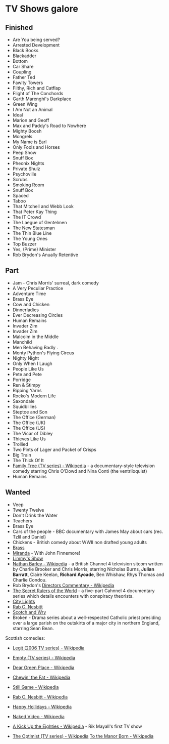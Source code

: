 # TV Shows galore 

## Finished

* Are You being served?
* Arrested Development
* Black Books
* Blackadder
* Bottom
* Car Share 
* Coupling
* Father Ted
* Fawlty Towers
* Filthy, Rich and Catflap
* Flight of The Conchords
* Garth Marenghi's Darkplace
* Green Wing
* I Am Not an Animal
* Ideal
* Marion and Geoff
* Max and Paddy's Road to Nowhere
* Mighty Boosh
* Mongrels
* My Name is Earl
* Only Fools and Horses
* Peep Show
* Snuff Box
* Pheonix Nights
* Private Shulz
* Psychoville
* Scrubs
* Smoking Room
* Snuff Box
* Spaced
* Taboo
* That Mitchell and Webb Look
* That Peter Kay Thing
* The IT Crowd
* The Laegue of Gentelmen
* The New Statesman
* The Thin Blue Line 
* The Young Ones
* Top Buzzer
* Yes, (Prime) Minister
* Rob Brydon's Anually Retentive

## Part

* Jam -  Chris Morris' surreal, dark comedy
* A Very Peculiar Practice
* Adventure Time
* Brass Eye
* Cow and Chicken
* Dinnerladies
* Ever Decreasing Circles
* Human Remains
* Invader Zim
* Invader Zim
* Malcolm in the Middle
* Manchild
* Men Behaving Badly .
* Monty Python's Flying Circus
* Nighty Night
* Only When I Laugh 
* People Like Us
* Pete and Pete
* Porridge
* Ren & Stimpy
* Ripping Yarns
* Rocko's Modern Life
* Saxondale 
* Squidbillies
* Steptoe and Son
* The Office (German)
* The Office (UK)
* The Office (US)
* The Vicar of Dibley
* Thieves Like Us
* Trollied
* Two Pints of Lager and Packet of Crisps 
* Big Train
* The Thick Of It
* [Family Tree (TV series) - Wikipedia](https://en.wikipedia.org/wiki/Family_Tree_(TV_series)) - a documentary-style television comedy starring Chris O'Dowd and Nina Conti (the ventriloquist)
* Human Remains

## Wanted

* Veep
* Twenty Twelve
* Don't Drink the Water
* Teachers
* Brass Eye
* Cars of the people - BBC documentary with James May about cars (rec. Tzlil and Daniel) 
* Chickens - British comedy about WWII non drafted young adults 
* [Brass](https://en.wikipedia.org/wiki/Brass_(TV_series))
* [Miranda](https://en.wikipedia.org/wiki/Miranda_(TV_series)) - With John Finnemore!
* [Limmy's Show](https://www.youtube.com/watch?v=yuOzZ7dnPNU)
* [Nathan Barley - Wikipedia](https://en.wikipedia.org/wiki/Nathan_Barley) - a British Channel 4 television sitcom written by Charlie Brooker and Chris Morris, starring Nicholas Burns, **Julian Barratt**, Claire 
Keelan, **Richard Ayoade**, Ben Whishaw, Rhys Thomas and Charlie Condou.
* Rob Brydon's [Directors Commentary - Wikipedia](https://en.wikipedia.org/wiki/Directors_Commentary)
* [The Secret Rulers of the World](https://en.wikipedia.org/wiki/The_Secret_Rulers_of_the_World) - a five-part Cahnnel 4 documentary series which details encounters with conspiracy theorists.
* [City Lights](https://en.wikipedia.org/wiki/City_Lights_(TV_series)) 
* [Rab C. Nesbitt](https://en.wikipedia.org/wiki/Rab_C._Nesbitt) 
* [Scotch and Wry](https://en.wikipedia.org/wiki/Scotch_and_Wry)
* Broken - Drama series about a well-respected Catholic priest presiding over a large parish on the outskirts of a major city in northern 
England, starring Sean Bean.

Scottish comedies:
* [Legit (2006 TV series) - Wikipedia](https://en.wikipedia.org/wiki/Legit_(2006_TV_series)) 
* [Empty (TV series) - Wikipedia](https://en.wikipedia.org/wiki/Empty_(TV_series)) 
* [Dear Green Place - Wikipedia](https://en.wikipedia.org/wiki/Dear_Green_Place) 
* [Chewin' the Fat - Wikipedia](https://en.wikipedia.org/wiki/Chewin%27_the_Fat) 
* [Still Game - Wikipedia](https://en.wikipedia.org/wiki/Still_Game) 
* [Rab C. Nesbitt - Wikipedia](https://en.wikipedia.org/wiki/Rab_C._Nesbitt) 
* [Happy Hollidays - Wikipedia](https://en.wikipedia.org/wiki/Happy_Hollidays)
* [Naked Video - Wikipedia](https://en.wikipedia.org/wiki/Naked_Video)

* [A Kick Up the Eighties - Wikipedia](https://en.wikipedia.org/wiki/A_Kick_Up_the_Eighties) - Rik Mayall's first TV show

* [The Optimist (TV series) - Wikipedia](https://en.wikipedia.org/wiki/The_Optimist_(TV_series))
[To the Manor Born - Wikipedia](https://en.wikipedia.org/wiki/To_the_Manor_Born)
